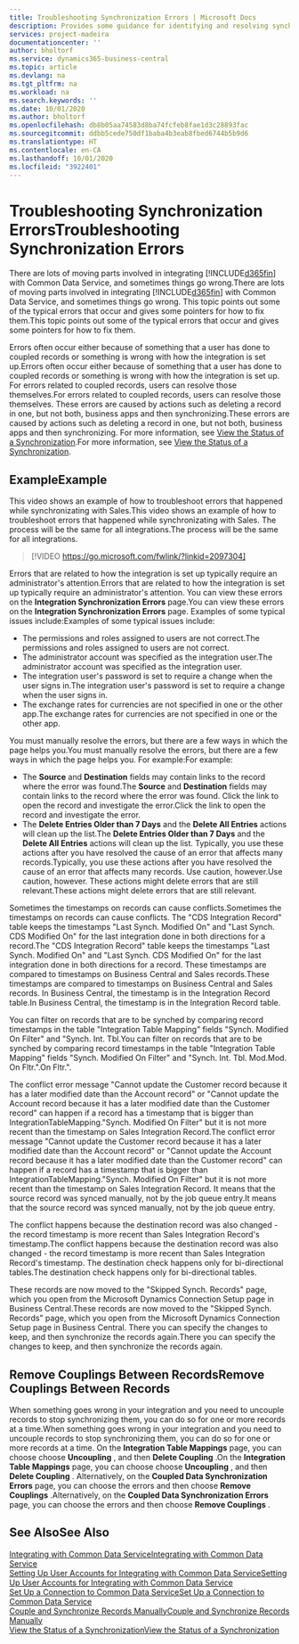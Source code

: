 ```yaml
---
title: Troubleshooting Synchronization Errors | Microsoft Docs
description: Provides some guidance for identifying and resolving synchronization errors.
services: project-madeira
documentationcenter: ''
author: bholtorf
ms.service: dynamics365-business-central
ms.topic: article
ms.devlang: na
ms.tgt_pltfrm: na
ms.workload: na
ms.search.keywords: ''
ms.date: 10/01/2020
ms.author: bholtorf
ms.openlocfilehash: db8b05aa74583d8ba74fcfeb8fae1d3c28893fac
ms.sourcegitcommit: ddbb5cede750df1baba4b3eab8fbed6744b5b9d6
ms.translationtype: HT
ms.contentlocale: en-CA
ms.lasthandoff: 10/01/2020
ms.locfileid: "3922401"
---
```

# <a name="troubleshooting-synchronization-errors"></a><span data-ttu-id="7f935-103">Troubleshooting Synchronization Errors</span><span class="sxs-lookup"><span data-stu-id="7f935-103">Troubleshooting Synchronization Errors</span></span>
<span data-ttu-id="7f935-104">There are lots of moving parts involved in integrating [!INCLUDE[d365fin](includes/d365fin_md.md)] with Common Data Service, and sometimes things go wrong.</span><span class="sxs-lookup"><span data-stu-id="7f935-104">There are lots of moving parts involved in integrating [!INCLUDE[d365fin](includes/d365fin_md.md)] with Common Data Service, and sometimes things go wrong.</span></span> <span data-ttu-id="7f935-105">This topic points out some of the typical errors that occur and gives some pointers for how to fix them.</span><span class="sxs-lookup"><span data-stu-id="7f935-105">This topic points out some of the typical errors that occur and gives some pointers for how to fix them.</span></span>

<span data-ttu-id="7f935-106">Errors often occur either because of something that a user has done to coupled records or something is wrong with how the integration is set up.</span><span class="sxs-lookup"><span data-stu-id="7f935-106">Errors often occur either because of something that a user has done to coupled records or something is wrong with how the integration is set up.</span></span> <span data-ttu-id="7f935-107">For errors related to coupled records, users can resolve those themselves.</span><span class="sxs-lookup"><span data-stu-id="7f935-107">For errors related to coupled records, users can resolve those themselves.</span></span> <span data-ttu-id="7f935-108">These errors are caused by actions such as deleting a record in one, but not both, business apps and then synchronizing.</span><span class="sxs-lookup"><span data-stu-id="7f935-108">These errors are caused by actions such as deleting a record in one, but not both, business apps and then synchronizing.</span></span> <span data-ttu-id="7f935-109">For more information, see [View the Status of a Synchronization](admin-how-to-view-synchronization-status.md).</span><span class="sxs-lookup"><span data-stu-id="7f935-109">For more information, see [View the Status of a Synchronization](admin-how-to-view-synchronization-status.md).</span></span>

## <a name="example"></a><span data-ttu-id="7f935-110">Example</span><span class="sxs-lookup"><span data-stu-id="7f935-110">Example</span></span>
<span data-ttu-id="7f935-111">This video shows an example of how to troubleshoot errors that happened while synchronizating with Sales.</span><span class="sxs-lookup"><span data-stu-id="7f935-111">This video shows an example of how to troubleshoot errors that happened while synchronizating with Sales.</span></span> <span data-ttu-id="7f935-112">The process will be the same for all integrations.</span><span class="sxs-lookup"><span data-stu-id="7f935-112">The process will be the same for all integrations.</span></span> 

> [!VIDEO https://go.microsoft.com/fwlink/?linkid=2097304]

<span data-ttu-id="7f935-113">Errors that are related to how the integration is set up typically require an administrator's attention.</span><span class="sxs-lookup"><span data-stu-id="7f935-113">Errors that are related to how the integration is set up typically require an administrator's attention.</span></span> <span data-ttu-id="7f935-114">You can view these errors on the **Integration Synchronization Errors** page.</span><span class="sxs-lookup"><span data-stu-id="7f935-114">You can view these errors on the **Integration Synchronization Errors** page.</span></span> <span data-ttu-id="7f935-115">Examples of some typical issues include:</span><span class="sxs-lookup"><span data-stu-id="7f935-115">Examples of some typical issues include:</span></span>  
  
* <span data-ttu-id="7f935-116">The permissions and roles assigned to users are not correct.</span><span class="sxs-lookup"><span data-stu-id="7f935-116">The permissions and roles assigned to users are not correct.</span></span>  
* <span data-ttu-id="7f935-117">The administrator account was specified as the integration user.</span><span class="sxs-lookup"><span data-stu-id="7f935-117">The administrator account was specified as the integration user.</span></span>  
* <span data-ttu-id="7f935-118">The integration user's password is set to require a change when the user signs in.</span><span class="sxs-lookup"><span data-stu-id="7f935-118">The integration user's password is set to require a change when the user signs in.</span></span>  
* <span data-ttu-id="7f935-119">The exchange rates for currencies are not specified in one or the other app.</span><span class="sxs-lookup"><span data-stu-id="7f935-119">The exchange rates for currencies are not specified in one or the other app.</span></span>  
  
<span data-ttu-id="7f935-120">You must manually resolve the errors, but there are a few ways in which the page helps you.</span><span class="sxs-lookup"><span data-stu-id="7f935-120">You must manually resolve the errors, but there are a few ways in which the page helps you.</span></span> <span data-ttu-id="7f935-121">For example:</span><span class="sxs-lookup"><span data-stu-id="7f935-121">For example:</span></span>  

* <span data-ttu-id="7f935-122">The **Source** and **Destination** fields may contain links to the record where the error was found.</span><span class="sxs-lookup"><span data-stu-id="7f935-122">The **Source** and **Destination** fields may contain links to the record where the error was found.</span></span> <span data-ttu-id="7f935-123">Click the link to open the record and investigate the error.</span><span class="sxs-lookup"><span data-stu-id="7f935-123">Click the link to open the record and investigate the error.</span></span>  
* <span data-ttu-id="7f935-124">The **Delete Entries Older than 7 Days** and the **Delete All Entries** actions will clean up the list.</span><span class="sxs-lookup"><span data-stu-id="7f935-124">The **Delete Entries Older than 7 Days** and the **Delete All Entries** actions will clean up the list.</span></span> <span data-ttu-id="7f935-125">Typically, you use these actions after you have resolved the cause of an error that affects many records.</span><span class="sxs-lookup"><span data-stu-id="7f935-125">Typically, you use these actions after you have resolved the cause of an error that affects many records.</span></span> <span data-ttu-id="7f935-126">Use caution, however.</span><span class="sxs-lookup"><span data-stu-id="7f935-126">Use caution, however.</span></span> <span data-ttu-id="7f935-127">These actions might delete errors that are still relevant.</span><span class="sxs-lookup"><span data-stu-id="7f935-127">These actions might delete errors that are still relevant.</span></span>

<span data-ttu-id="7f935-128">Sometimes the timestamps on records can cause conflicts.</span><span class="sxs-lookup"><span data-stu-id="7f935-128">Sometimes the timestamps on records can cause conflicts.</span></span> <span data-ttu-id="7f935-129">The "CDS Integration Record" table keeps the timestamps "Last Synch. Modified On" and "Last Synch. CDS Modified On" for the last integration done in both directions for a record.</span><span class="sxs-lookup"><span data-stu-id="7f935-129">The "CDS Integration Record" table keeps the timestamps "Last Synch. Modified On" and "Last Synch. CDS Modified On" for the last integration done in both directions for a record.</span></span> <span data-ttu-id="7f935-130">These timestamps are compared to timestamps on Business Central and Sales records.</span><span class="sxs-lookup"><span data-stu-id="7f935-130">These timestamps are compared to timestamps on Business Central and Sales records.</span></span> <span data-ttu-id="7f935-131">In Business Central, the timestamp is in the Integration Record table.</span><span class="sxs-lookup"><span data-stu-id="7f935-131">In Business Central, the timestamp is in the Integration Record table.</span></span>

<span data-ttu-id="7f935-132">You can filter on records that are to be synched by comparing record timestamps in the table "Integration Table Mapping" fields "Synch. Modified On Filter" and "Synch. Int. Tbl.</span><span class="sxs-lookup"><span data-stu-id="7f935-132">You can filter on records that are to be synched by comparing record timestamps in the table "Integration Table Mapping" fields "Synch. Modified On Filter" and "Synch. Int. Tbl.</span></span> <span data-ttu-id="7f935-133">Mod.</span><span class="sxs-lookup"><span data-stu-id="7f935-133">Mod.</span></span> <span data-ttu-id="7f935-134">On Fltr.".</span><span class="sxs-lookup"><span data-stu-id="7f935-134">On Fltr.".</span></span>

<span data-ttu-id="7f935-135">The conflict error message "Cannot update the Customer record because it has a later modified date than the Account record" or "Cannot update the Account record because it has a later modified date than the Customer record" can happen if a record has a timestamp that is bigger than IntegrationTableMapping."Synch. Modified On Filter" but it is not more recent than the timestamp on Sales Integration Record.</span><span class="sxs-lookup"><span data-stu-id="7f935-135">The conflict error message "Cannot update the Customer record because it has a later modified date than the Account record" or "Cannot update the Account record because it has a later modified date than the Customer record" can happen if a record has a timestamp that is bigger than IntegrationTableMapping."Synch. Modified On Filter" but it is not more recent than the timestamp on Sales Integration Record.</span></span> <span data-ttu-id="7f935-136">It means that the source record was synced manually, not by the job queue entry.</span><span class="sxs-lookup"><span data-stu-id="7f935-136">It means that the source record was synced manually, not by the job queue entry.</span></span> 

<span data-ttu-id="7f935-137">The conflict happens because the destination record was also changed  - the record timestamp is more recent than Sales Integration Record's timestamp.</span><span class="sxs-lookup"><span data-stu-id="7f935-137">The conflict happens because the destination record was also changed  - the record timestamp is more recent than Sales Integration Record's timestamp.</span></span> <span data-ttu-id="7f935-138">The destination check happens only for bi-directional tables.</span><span class="sxs-lookup"><span data-stu-id="7f935-138">The destination check happens only for bi-directional tables.</span></span> 

<span data-ttu-id="7f935-139">These records are now moved to the "Skipped Synch. Records" page, which you open from the Microsoft Dynamics Connection Setup page in Business Central.</span><span class="sxs-lookup"><span data-stu-id="7f935-139">These records are now moved to the "Skipped Synch. Records" page, which you open from the Microsoft Dynamics Connection Setup page in Business Central.</span></span> <span data-ttu-id="7f935-140">There you can specify the changes to keep, and then synchronize the records again.</span><span class="sxs-lookup"><span data-stu-id="7f935-140">There you can specify the changes to keep, and then synchronize the records again.</span></span>

## <a name="remove-couplings-between-records"></a><span data-ttu-id="7f935-141">Remove Couplings Between Records</span><span class="sxs-lookup"><span data-stu-id="7f935-141">Remove Couplings Between Records</span></span>
<span data-ttu-id="7f935-142">When something goes wrong in your integration and you need to uncouple records to stop synchronizing them, you can do so for one or more records at a time.</span><span class="sxs-lookup"><span data-stu-id="7f935-142">When something goes wrong in your integration and you need to uncouple records to stop synchronizing them, you can do so for one or more records at a time.</span></span> <span data-ttu-id="7f935-143">On the **Integration Table Mappings** page, you can choose choose **Uncoupling** , and then **Delete Coupling** .</span><span class="sxs-lookup"><span data-stu-id="7f935-143">On the **Integration Table Mappings** page, you can choose choose **Uncoupling** , and then **Delete Coupling** .</span></span> <span data-ttu-id="7f935-144">Alternatively, on the **Coupled Data Synchronization Errors** page, you can choose the errors and then choose **Remove Couplings** .</span><span class="sxs-lookup"><span data-stu-id="7f935-144">Alternatively, on the **Coupled Data Synchronization Errors** page, you can choose the errors and then choose **Remove Couplings** .</span></span> 

## <a name="see-also"></a><span data-ttu-id="7f935-145">See Also</span><span class="sxs-lookup"><span data-stu-id="7f935-145">See Also</span></span>
[<span data-ttu-id="7f935-146">Integrating with Common Data Service</span><span class="sxs-lookup"><span data-stu-id="7f935-146">Integrating with Common Data Service</span></span>](admin-prepare-dynamics-365-for-sales-for-integration.md)  
[<span data-ttu-id="7f935-147">Setting Up User Accounts for Integrating with Common Data Service</span><span class="sxs-lookup"><span data-stu-id="7f935-147">Setting Up User Accounts for Integrating with Common Data Service</span></span>](admin-setting-up-integration-with-dynamics-sales.md)  
[<span data-ttu-id="7f935-148">Set Up a Connection to Common Data Service</span><span class="sxs-lookup"><span data-stu-id="7f935-148">Set Up a Connection to Common Data Service</span></span>](admin-how-to-set-up-a-dynamics-crm-connection.md)  
[<span data-ttu-id="7f935-149">Couple and Synchronize Records Manually</span><span class="sxs-lookup"><span data-stu-id="7f935-149">Couple and Synchronize Records Manually</span></span>](admin-how-to-couple-and-synchronize-records-manually.md)  
[<span data-ttu-id="7f935-150">View the Status of a Synchronization</span><span class="sxs-lookup"><span data-stu-id="7f935-150">View the Status of a Synchronization</span></span>](admin-how-to-view-synchronization-status.md)  
